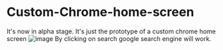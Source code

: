# Custom-Chrome-home-screen
It's now in alpha stage. It's just the prototype of a custom chrome home screen
![image](https://user-images.githubusercontent.com/69218962/222919228-627b42de-b4b1-4886-b128-651ec08fc70f.png)
By clicking on search google search engine will work.
